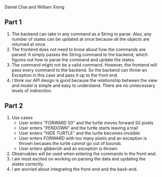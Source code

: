 Daniel Chai and William Xiong  

## Part 1 

1. The backend can take in any command as a String to parse. Also, any number of states can be updated at once because all the objects are returned at once.
2. The frontend does not need to know about how the commands are parsed. It simply passes the String command to the backend, which figures out how to 
parse the command and update the states.
3. The command might not be a valid command. However, the frontend will pass every command to the backend. So the backend can throw an Exception in this case
and pass it up to the front end.
4. I think our API design is good because the relationship between the view and model is simple and easy to understand. There are no unnecessary levels
of indirection.

## Part 2

1. Use cases
    - User enters "FORWARD 50" and the turtle moves forward 50 pixels
    - User enters "PENDOWN" and the turtle starts leaving a trail
    - User enters "HIDE TURTLE" and the turtle becomes invisible
    - User enters FORWARD with too many pixels and an exception is thrown becaues the turtle cannot go out of bounds
    - User enters gibberish and an exception is thrown
2. Observables will be used when entering the commands in the front-end. 
3. I am most excited on working on parsing the data and updating the states correctly.
4. I am worried about integrating the front-end and the back-end.

